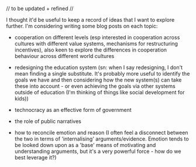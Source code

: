 // to be updated + refined // 

I thought it'd be useful to keep a record of ideas that I want to explore further. I'm considering writing some blog posts on each topic:

- cooperation on different levels (esp interested in cooperation across cultures with different value systems, mechanisms for restructuring incentives), also keen to explore the differences in cooperation behaviour across different world cultures

- redesigning the education system (sn: when I say redesigning, I don't mean finding a single substitute. It's probably more useful to identify the goals we have and then considering how the new system(s) can take these into account - or even achieving the goals via other systems outside of education (I'm thinking of things like social development for kids))

- technocracy as an effective form of government 

- the role of public narratives 

- how to reconcile emotion and reason (I often feel a disconnect between the two in terms of 'internalising' arguments/evidence. Emotion tends to be looked down upon as a 'base' means of motivating and understanding arguments, but it's a very powerful force - how do we best leverage it?) 
